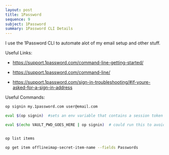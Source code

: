 ```yaml
---
layout: post
title: 1Password
sequence: 9
subject: 1Password
summary: 1Password CLI Details
---
```


I use the 1Password CLI to automate alot of my email setup and other stuff.

Useful Links:

* <https://support.1password.com/command-line-getting-started/>

* <https://support.1password.com/command-line/>

* <https://support.1password.com/sign-in-troubleshooting/#if-youre-asked-for-a-sign-in-address>


Useful Commands:
```bash
op signin my.1password.com user@email.com

eval $(op signin)  #sets an env variable that contains a session token #good for 30 mins

eval $(echo VAULT_PWD_GOES_HERE | op signin)  # could run this to avoid the password prompt in a script


op list items

op get item offlineimap-secret-item-name --fields Passwords
```
